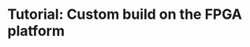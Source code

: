 <!-- Copyright 2024 Universitaet Heidelberg, Institut fuer Technische Informatik (ZITI) -->
<!-- SPDX-License-Identifier: CC-BY-4.0 -->

# Tutorial: Custom build on the FPGA platform
